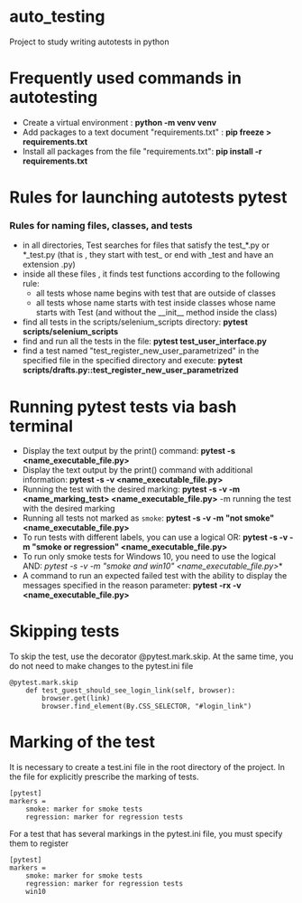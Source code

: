 # auto_testing
Project to study writing autotests in python

# Frequently used commands in autotesting
* Create a virtual environment : **python -m venv venv** 
* Add packages to a text document "requirements.txt" : **pip freeze > requirements.txt**
* Install all packages from the file "requirements.txt": **pip install -r requirements.txt**

# Rules for launching autotests pytest
### Rules for naming files, classes, and tests
* in all directories, Test searches for files that satisfy the test\_\*.py or \*\_test.py (that is , they start with test_ or end with _test and have an extension .py)
* inside all these files , it finds test functions according to the following rule:
  * all tests whose name begins with test that are outside of classes
  * all tests whose name starts with test inside classes whose name starts with 
    Test (and without the \_\_init\_\_ method inside the class)
* find all tests in the scripts/selenium_scripts directory: **pytest scripts/selenium_scripts**
* find and run all the tests in the file: **pytest test_user_interface.py**
* find a test named "test_register_new_user_parametrized" in the specified file in the specified directory and execute: **pytest scripts/drafts.py::test_register_new_user_parametrized**

# Running pytest tests via bash terminal
* Display the text output by the print() command: **pytest -s <name_executable_file.py>**
* Display the text output by the print() command with additional information: **pytest -s -v <name_executable_file.py>**
* Running the test with the desired marking: **pytest -s -v -m <name_marking_test> <name_executable_file.py>** -m running the test with the desired marking
* Running all tests not marked as `smoke`: **pytest -s -v -m "not smoke" <name_executable_file.py>**
* To run tests with different labels, you can use a logical OR: **pytest -s -v -m "smoke or regression" <name_executable_file.py>** 
* To run only smoke tests for Windows 10, you need to use the logical AND: *pytest -s -v -m "smoke and win10" <name_executable_file.py>**
* A command to run an expected failed test with the ability to display the messages specified in the reason parameter: **pytest -rx -v <name_executable_file.py>**



# Skipping tests
To skip the test, use the decorator @pytest.mark.skip. At the same time, you do not need to make changes to the pytest.ini file
```
@pytest.mark.skip
    def test_guest_should_see_login_link(self, browser):
        browser.get(link)
        browser.find_element(By.CSS_SELECTOR, "#login_link")
```

# Marking of the test
It is necessary to create a test.ini file in the root directory of the project.   In the file for explicitly prescribe the marking of tests.
``` 
[pytest]
markers =
    smoke: marker for smoke tests
    regression: marker for regression tests
```
For a test that has several markings in the pytest.ini file, you must specify them to register
```
[pytest]
markers =
    smoke: marker for smoke tests
    regression: marker for regression tests
    win10
```
